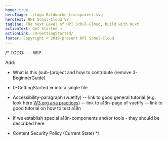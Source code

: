 ```yaml
---
home: true
heroImage: ./Logo-Bildmarke_transparent.svg
heroText: HPI Schul-Cloud V2
tagline: The next Level of HPI Schul-Cloud, build with Nuxt
actionText: Get Started →
actionLink: /0-GettingStarted/
footer: Copyright © 2019-present HPI Schul-Cloud
---
```


/* TODO: --- WIP

Add:
- What is this (sub-)project and how to contribute (remove 3-BeginnerGuide)

- 0-GettingStarted => into a single file

- Accessibility-paragraph (vuetify)
-- link to good general tutorial (e.g. look here [W3.org aria practices](https://www.w3.org/TR/wai-aria-practices-1.1/))
-- link to a18n-page of vuetify
-- link to good tutorial on how to test a18n
- If we establish special a18n-components and/or tools - they should be described here

- Content Security Policy (Current State)
*/
